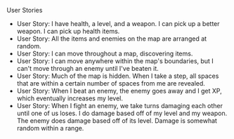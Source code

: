 User Stories

* User Story: I have health, a level, and a weapon. I can pick up a better weapon. I can pick up health items.
* User Story: All the items and enemies on the map are arranged at random.
* User Story: I can move throughout a map, discovering items.
* User Story: I can move anywhere within the map's boundaries, but I can't move through an enemy until I've beaten it.
* User Story: Much of the map is hidden. When I take a step, all spaces that are within a certain number of spaces from me are revealed.
* User Story: When I beat an enemy, the enemy goes away and I get XP, which eventually increases my level.
* User Story: When I fight an enemy, we take turns damaging each other until one of us loses. I do damage based off of my level and my weapon. The enemy does damage based off of its level. Damage is somewhat random within a range.
